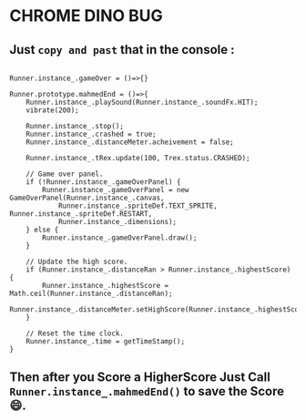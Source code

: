 # CHROME DINO BUG

Just `copy and past` that in the console :
---
```JS

Runner.instance_.gameOver = ()=>{}
```
```JS
Runner.prototype.mahmedEnd = ()=>{
    Runner.instance_.playSound(Runner.instance_.soundFx.HIT);
    vibrate(200);

    Runner.instance_.stop();
    Runner.instance_.crashed = true;
    Runner.instance_.distanceMeter.acheivement = false;

    Runner.instance_.tRex.update(100, Trex.status.CRASHED);

    // Game over panel.
    if (!Runner.instance_.gameOverPanel) {
        Runner.instance_.gameOverPanel = new GameOverPanel(Runner.instance_.canvas,
            Runner.instance_.spriteDef.TEXT_SPRITE, Runner.instance_.spriteDef.RESTART,
            Runner.instance_.dimensions);
    } else {
        Runner.instance_.gameOverPanel.draw();
    }

    // Update the high score.
    if (Runner.instance_.distanceRan > Runner.instance_.highestScore) {
        Runner.instance_.highestScore = Math.ceil(Runner.instance_.distanceRan);
        Runner.instance_.distanceMeter.setHighScore(Runner.instance_.highestScore);
    }

    // Reset the time clock.
    Runner.instance_.time = getTimeStamp();
}
```

Then after you Score a HigherScore Just Call `Runner.instance_.mahmedEnd()` to save the Score :smile:.
---

